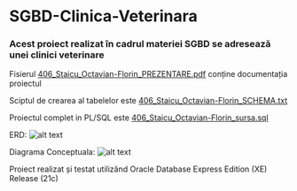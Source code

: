 # SGBD-Clinica-Veterinara

### Acest proiect realizat în cadrul materiei SGBD se adresează unei clinici veterinare

Fisierul [406_Staicu_Octavian-Florin_PREZENTARE.pdf](../main/406_Staicu_Octavian-Florin_PREZENTARE.pdf) conține documentația proiectul

Sciptul de crearea al tabelelor este [406_Staicu_Octavian-Florin_SCHEMA.txt](../main/406_Staicu_Octavian-Florin_SCHEMA.txt)

Proiectul complet in PL/SQL este [406_Staicu_Octavian-Florin_sursa.sql](../main/406_Staicu_Octavian-Florin_sursa.sql)


ERD: 
![alt text](../main/tav_proiect_sgbd_erd.jpg)

Diagrama Conceptuala:
![alt text](../main/Relational_1.png)

Proiect realizat și testat utilizând Oracle Database Express Edition (XE) Release  (21c)
